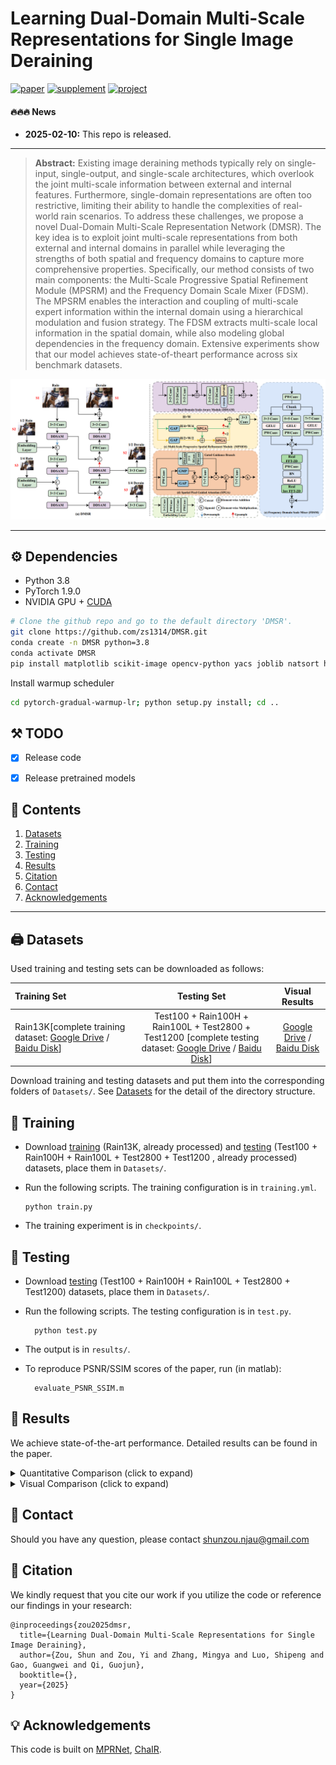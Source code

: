 # Learning Dual-Domain Multi-Scale Representations for Single Image Deraining


[![paper](https://img.shields.io/badge/arXiv-Paper-brightgreen)]()
[![supplement](https://img.shields.io/badge/Supplementary-Material-B85252)]()
[![project](https://img.shields.io/badge/project-page-brightgreen)](https://zs1314.github.io/DMSR/)

#### 🔥🔥🔥 News
- **2025-02-10:** This repo is released.

---

> **Abstract:** Existing image deraining methods typically rely on
single-input, single-output, and single-scale architectures, which
overlook the joint multi-scale information between external and
internal features. Furthermore, single-domain representations are
often too restrictive, limiting their ability to handle the complexities of real-world rain scenarios. To address these challenges, we
propose a novel Dual-Domain Multi-Scale Representation Network
(DMSR). The key idea is to exploit joint multi-scale representations
from both external and internal domains in parallel while
leveraging the strengths of both spatial and frequency domains to
capture more comprehensive properties. Specifically, our method
consists of two main components: the Multi-Scale Progressive
Spatial Refinement Module (MPSRM) and the Frequency Domain
Scale Mixer (FDSM). The MPSRM enables the interaction and
coupling of multi-scale expert information within the internal
domain using a hierarchical modulation and fusion strategy. The
FDSM extracts multi-scale local information in the spatial domain,
while also modeling global dependencies in the frequency domain.
Extensive experiments show that our model achieves state-of-theart performance across six benchmark datasets.

![](Figs/DMSR.png)

---



## ⚙️ Dependencies

- Python 3.8
- PyTorch 1.9.0
- NVIDIA GPU + [CUDA](https://developer.nvidia.com/cuda-downloads)

```bash
# Clone the github repo and go to the default directory 'DMSR'.
git clone https://github.com/zs1314/DMSR.git
conda create -n DMSR python=3.8
conda activate DMSR
pip install matplotlib scikit-image opencv-python yacs joblib natsort h5py tqdm
```
Install warmup scheduler
```bash
cd pytorch-gradual-warmup-lr; python setup.py install; cd ..
```
## ⚒️ TODO

* [x] Release code
* [x] Release pretrained models


## 🔗 Contents

1. [Datasets](#datasets)
1. [Training](#training)
1. [Testing](#testing)
1. [Results](#results)
1. [Citation](#citation)
1. [Contact](#contact)
1. [Acknowledgements](#acknowledgements)

---



## <a name="datasets"></a>🖨️ Datasets

Used training and testing sets can be downloaded as follows:

| Training Set                                                                                                                                                                                                           |                                                                                                                    Testing Set                                                                                                                    |                        Visual Results                        |
|:-----------------------------------------------------------------------------------------------------------------------------------------------------------------------------------------------------------------------|:-------------------------------------------------------------------------------------------------------------------------------------------------------------------------------------------------------------------------------------------------:| :----------------------------------------------------------: |
| Rain13K[complete training dataset: [Google Drive](https://drive.google.com/drive/folders/1Hnnlc5kI0v9_BtfMytC2LR5VpLAFZtVe) / [Baidu Disk](https://pan.baidu.com/s/1uYgoetlYGK_iOQ4XMbRExw?pwd=wzkw)]     | Test100 + Rain100H + Rain100L + Test2800 + Test1200 [complete testing dataset: [Google Drive](https://drive.google.com/drive/folders/1PDWggNh8ylevFmrjo-JEvlmqsDlWWvZs) / [Baidu Disk](https://pan.baidu.com/s/1uYgoetlYGK_iOQ4XMbRExw?pwd=wzkw)] | [Google Drive]() / [Baidu Disk]() |

Download training and testing datasets and put them into the corresponding folders of `Datasets/`. See [Datasets](Datasets/README.md) for the detail of the directory structure.





## <a name="training"></a>🔧 Training

- Download [training](https://pan.baidu.com/s/1uYgoetlYGK_iOQ4XMbRExw?pwd=wzkw) (Rain13K, already processed) and [testing](https://pan.baidu.com/s/1uYgoetlYGK_iOQ4XMbRExw?pwd=wzkw) (Test100 + Rain100H + Rain100L + Test2800 + Test1200 , already processed) datasets, place them in `Datasets/`.

- Run the following scripts. The training configuration is in `training.yml`.

  ```shell
  python train.py
  ```

- The training experiment is in `checkpoints/`.



## <a name="testing"></a>🔨 Testing


 
- Download [testing](https://pan.baidu.com/s/1uYgoetlYGK_iOQ4XMbRExw?pwd=wzkw) (Test100 + Rain100H + Rain100L + Test2800 + Test1200) datasets, place them in `Datasets/`.

- Run the following scripts. The testing configuration is in `test.py`.

  ```shell
    python test.py
  ```

- The output is in `results/`.
- To reproduce PSNR/SSIM scores of the paper, run (in matlab):
  ```shell
    evaluate_PSNR_SSIM.m 
  ```

## <a name="results"></a>🔎 Results

We achieve state-of-the-art performance. Detailed results can be found in the paper.

<details>
<summary>Quantitative Comparison (click to expand)</summary>

- results in Table 1 of the main paper

<p align="center">
  <img width="900" src="Figs/T1.png">
</p>

- results in Table 2 of the main paper

<p align="center">
  <img width="900" src="Figs/T2.png">
</p>

- results in Table 2 of the supplementary material

<p align="center">
  <img width="900" src="Figs/T3.png">
</p>

- results in Table 1 of the supplementary material

<p align="center">
  <img width="900" src="Figs/T4.png">
</p>

- results in Table 3 of the supplementary material

<p align="center">
  <img width="900" src="Figs/T5.png">
</p>
</details>

<details>
<summary>Visual Comparison (click to expand)</summary>

- results in Figure 2 of the main paper

<p align="center">
  <img width="900" src="Figs/F1.png">
</p>



- results in Figure 3 of the main paper

<p align="center">
  <img width="900" src="Figs/F2.png">
</p>



- results in Figure 4 of the main paper

<p align="center">
  <img width="900" src="Figs/F3.png">
</p>

- results in Figure 1 of the supplementary material

<p align="center">
  <img width="900" src="Figs/F4.png">
</p>

- results in Figure 2 of the supplementary material

<p align="center">
  <img width="900" src="Figs/F5.png">
</p>

</details>

## <a name="contact"></a>📂 Contact
Should you have any question, please contact shunzou.njau@gmail.com


## <a name="citation"></a>📎 Citation

We kindly request that you cite our work if you utilize the code or reference our findings in your research:
```
@inproceedings{zou2025dmsr,
  title={Learning Dual-Domain Multi-Scale Representations for Single Image Deraining},
  author={Zou, Shun and Zou, Yi and Zhang, Mingya and Luo, Shipeng and Gao, Guangwei and Qi, Guojun},
  booktitle={},
  year={2025}
}
```



## <a name="acknowledgements"></a>💡 Acknowledgements

This code is built on [MPRNet](https://github.com/swz30/MPRNet), [ChaIR](https://github.com/c-yn/ChaIR).

